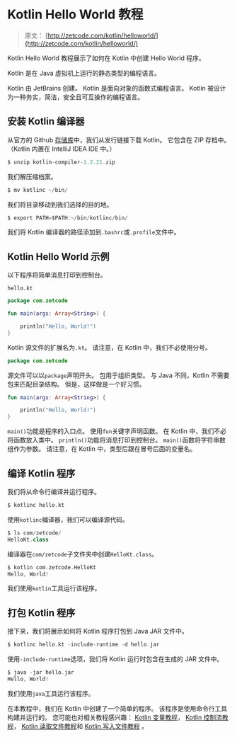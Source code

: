 # Kotlin Hello World 教程

> 原文： [http://zetcode.com/kotlin/helloworld/](http://zetcode.com/kotlin/helloworld/)

Kotlin Hello World 教程展示了如何在 Kotlin 中创建 Hello World 程序。

Kotlin 是在 Java 虚拟机上运行的静态类型的编程语言。

Kotlin 由 JetBrains 创建。 Kotlin 是面向对象的函数式编程语言。 Kotlin 被设计为一种务实，简洁，安全且可互操作的编程语言。

## 安装 Kotlin 编译器

从官方的 Github [存储库](https://github.com/JetBrains/kotlin)中，我们从发行链接下载 Kotlin。 它包含在 ZIP 存档中。 （Kotlin 内置在 IntelliJ IDEA IDE 中。）

```kt
$ unzip kotlin-compiler-1.2.21.zip

```

我们解压缩档案。

```kt
$ mv kotlinc ~/bin/

```

我们将目录移动到我们选择的目的地。

```kt
$ export PATH=$PATH:~/bin/kotlinc/bin/

```

我们将 Kotlin 编译器的路径添加到`.bashrc`或`.profile`文件中。

## Kotlin Hello World 示例

以下程序将简单消息打印到控制台。

`hello.kt`

```kt
package com.zetcode

fun main(args: Array<String>) {

    println("Hello, World!")
}

```

Kotlin 源文件的扩展名为`.kt`。 请注意，在 Kotlin 中，我们不必使用分号。

```kt
package com.zetcode

```

源文件可以以`package`声明开头。 包用于组织类型。 与 Java 不同，Kotlin 不需要包来匹配目录结构。 但是，这样做是一个好习惯。

```kt
fun main(args: Array<String>) {

    println("Hello, World!")
}

```

`main()`功能是程序的入口点。 使用`fun`关键字声明函数。 在 Kotlin 中，我们不必将函数放入类中。 `println()`功能将消息打印到控制台。 `main()`函数将字符串数组作为参数。 请注意，在 Kotlin 中，类型后跟在冒号后面的变量名。

## 编译 Kotlin 程序

我们将从命令行编译并运行程序。

```kt
$ kotlinc hello.kt 

```

使用`kotlinc`编译器，我们可以编译源代码。

```kt
$ ls com/zetcode/
HelloKt.class

```

编译器在`com/zetcode`子文件夹中创建`HelloKt.class`。

```kt
$ kotlin com.zetcode.HelloKt
Hello, World!

```

我们使用`kotlin`工具运行该程序。

## 打包 Kotlin 程序

接下来，我们将展示如何将 Kotlin 程序打包到 Java JAR 文件中。

```kt
$ kotlinc hello.kt -include-runtime -d hello.jar

```

使用`-include-runtime`选项，我们将 Kotlin 运行时包含在生成的 JAR 文件中。

```kt
$ java -jar hello.jar 
Hello, World!

```

我们使用`java`工具运行该程序。

在本教程中，我们在 Kotlin 中创建了一个简单的程序。 该程序是使用命令行工具构建并运行的。 您可能也对相关教程感兴趣： [Kotlin 变量教程](/kotlin/variables/)， [Kotlin 控制流教程](/kotlin/controlflow/)， [Kotlin 读取文件教程](/kotlin/readfile/)和 [Kotlin 写入文件教程](/kotlin/writefile/) 。